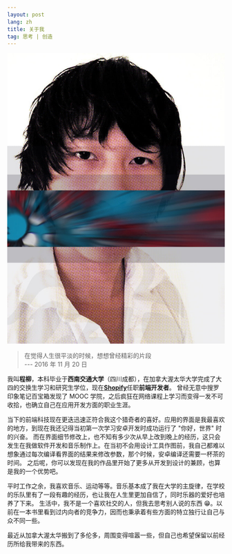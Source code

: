 ```yaml
---
layout: post
lang: zh
title: 关于我
tag: 思考 | 创造
---
```


<img class="image right avatar" src="/assets/img/willow-cheng.jpg" alt="程柳的自拍照" />

> 在觉得人生很平淡的时候，想想曾经精彩的片段
<br>--- 2016 年 11 月 20 日

我叫**程柳**，本科毕业于**西南交通大学**（四川成都），在加拿大渥太华大学完成了大四的交换生学习和研究生学位，现在[**Shopify**](https://www.shopify.com/?ref=planet-willow)任职**前端开发者**。
曾经无意中搜罗印象笔记百宝箱发现了 MOOC 学院，之后疯狂在网络课程上学习而变得一发不可收拾，也确立自己在应用开发方面的职业生涯。

当下的前端科技现在更迭迅速正符合我这个猎奇者的喜好。应用的界面是我最喜欢的地方，到现在我还记得当初第一次学习安卓开发时成功运行了 "你好，世界" 时的兴奋。
而在界面细节修改上，也不知有多少次从早上改到晚上的经历，这只会发生在我做软件开发和音乐制作上。在当初不会用设计工具作图前，我自己都难以想象通过每次编译看界面的结果来修改参数，那个时候，安卓编译还需要一杯茶的时间。
之后呢，你可以发现在我的作品里开始了更多从开发到设计的兼顾，也算是我的一个优势吧。

平时工作之余，我喜欢音乐、运动等等。音乐基本成了我在大学的主旋律，在学校的乐队里有了一段有趣的经历，也让我在人生里更加自信了，同时乐器的爱好也培养了下来。
生活中，我不是一个喜欢社交的人，但我去思考别人说的东西 :grin:。以前在一本书里看到过内向者的竞争力，因而也秉承着有些方面的特立独行让自己与众不同一些。

最近从加拿大渥太华搬到了多伦多，周围变得喧嚣一些，但自己也希望保留以前经历所给我带来的东西。
